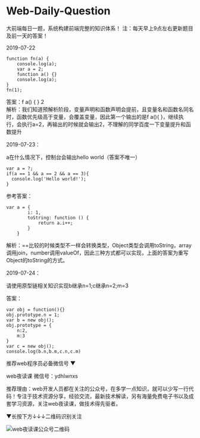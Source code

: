 # Web-Daily-Question
大前端每日一题，系统构建前端完整的知识体系！
注：每天早上9点左右更新题目及前一天的答案！

2019-07-22
```
function fn(a) {
	console.log(a);
	var a = 2;
	function a() {}
	console.log(a);
}
fn(1);
```
答案：f a() { }  2  
解析：我们知道预解析阶段，变量声明和函数声明会提前，且变量名和函数名同名时，函数优先级高于变量，会覆盖变量，因此第一个输出的是f a(){ }，继续执行，会执行a=2，再输出的时候就会输出2，不理解的同学百度一下变量提升和函数提升

2019-07-23：

a在什么情况下，控制台会输出hello world（答案不唯一）

```
var a = ?;
if(a == 1 && a == 2 && a == 3){
  console.log('Hello world!');
}

```
参考答案：
```
var a = {
        i: 1,
        toString: function () {
            return a.i++;
        }
    }  
```
解析：==比较的时候类型不一样会转换类型，Object类型会调用toString，array调用join，number调用valueOf，因此三种方式都可以实现，上面的答案为重写Object的toString的方式。

2019-07-24：  

请使用原型链相关知识实现b继承n=1;c继承n=2;m=3

答案：
```
var obj = function(){}
obj.prototype.n = 1;
var b = new obj();
obj.prototype = {
	n:2,
	m:3
}
var c = new obj();
console.log(b.n,b.m,c.n,c.m)

```
推荐web程序员必备微信号 
▼

web夜读课
微信号：ydhlwnxs

推荐理由：web开发人员都在关注的公众号，在多学一点知识，就可以少写一行代码！专注于技术资源分享，经验交流，最新技术解读，另有海量免费电子书以及成套学习资源，关注web夜读课，做技术得先驱者。

 ▼长按下方↓↓↓二维码识别关注
 
![web夜读课公众号二维码](https://github.com/qappleh/Web-Daily-Question/blob/master/qrcode_for_gh_64b8beeaaf09_344.jpg)

